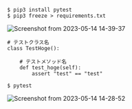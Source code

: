 ```
$ pip3 install pytest
$ pip3 freeze > requirements.txt
```
![Screenshot from 2023-05-14 14-39-37](https://github.com/roshiwata/learn-memo/assets/58873037/f65597a8-8ecb-4c2f-b0b4-11f2c95987e6)


```
# テストクラス名
class TestHoge():

    # テストメソッド名
    def test_hoge(self):
        assert "test" == "test"
```

```
$ pytest
```

![Screenshot from 2023-05-14 14-28-52](https://github.com/roshiwata/learn-memo/assets/58873037/d36ea6e9-02c6-4c6a-813e-d2ff5067a4a2)



